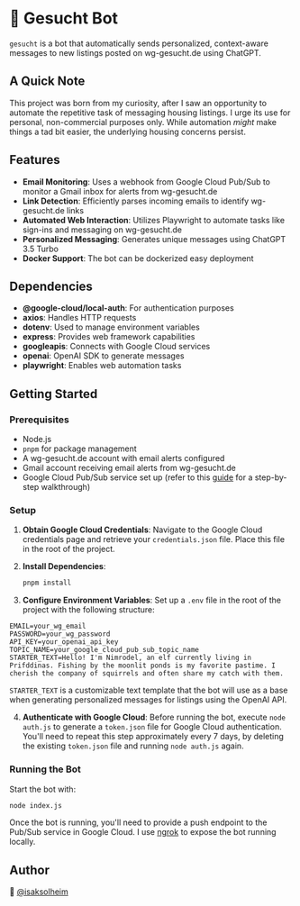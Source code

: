 # 🤖 Gesucht Bot

`gesucht` is a bot that automatically sends personalized, context-aware messages to new listings posted on wg-gesucht.de using ChatGPT.

## A Quick Note

This project was born from my curiosity, after I saw an opportunity to automate the repetitive task of messaging housing listings. I urge its use for personal, non-commercial purposes only. While automation _might_ make things a tad bit easier, the underlying housing concerns persist.

## Features 

- **Email Monitoring**: Uses a webhook from Google Cloud Pub/Sub to monitor a Gmail inbox for alerts from wg-gesucht.de
- **Link Detection**: Efficiently parses incoming emails to identify wg-gesucht.de links
- **Automated Web Interaction**: Utilizes Playwright to automate tasks like sign-ins and messaging on wg-gesucht.de
- **Personalized Messaging**: Generates unique messages using ChatGPT 3.5 Turbo
- **Docker Support**: The bot can be dockerized easy deployment

## Dependencies

- **@google-cloud/local-auth**: For authentication purposes
- **axios**: Handles HTTP requests
- **dotenv**: Used to manage environment variables
- **express**: Provides web framework capabilities
- **googleapis**: Connects with Google Cloud services
- **openai**: OpenAI SDK to generate messages
- **playwright**: Enables web automation tasks

## Getting Started

### Prerequisites

- Node.js
- `pnpm` for package management
- A wg-gesucht.de account with email alerts configured
- Gmail account receiving email alerts from wg-gesucht.de
- Google Cloud Pub/Sub service set up (refer to this [guide](https://livefiredev.com/step-by-step-gmail-api-webhook-to-monitor-emails-node-js/) for a step-by-step walkthrough)

### Setup

1. **Obtain Google Cloud Credentials**:
   Navigate to the Google Cloud credentials page and retrieve your `credentials.json` file. Place this file in the root of the project.

2. **Install Dependencies**:
    ```bash
    pnpm install
    ```

3. **Configure Environment Variables**:
   Set up a `.env` file in the root of the project with the following structure:

```
EMAIL=your_wg_email
PASSWORD=your_wg_password
API_KEY=your_openai_api_key
TOPIC_NAME=your_google_cloud_pub_sub_topic_name
STARTER_TEXT=Hello! I'm Nimrodel, an elf currently living in Prifddinas. Fishing by the moonlit ponds is my favorite pastime. I cherish the company of squirrels and often share my catch with them.
```

`STARTER_TEXT` is a customizable text template that the bot will use as a base when generating personalized messages for listings using the OpenAI API.

4. **Authenticate with Google Cloud**:
Before running the bot, execute `node auth.js` to generate a `token.json` file for Google Cloud authentication. You'll need to repeat this step approximately every 7 days, by deleting the existing `token.json` file and running `node auth.js` again.

### Running the Bot

Start the bot with:

```bash
node index.js
```
Once the bot is running, you'll need to provide a push endpoint to the Pub/Sub service in Google Cloud. I use [ngrok](https://ngrok.com/docs) to expose the bot running locally.


## Author

👤 [@isaksolheim](https://github.com/isaksolheim)

